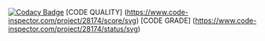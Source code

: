 [![Codacy Badge](https://app.codacy.com/project/badge/Grade/d5e7f795b0c243489348545afe82418e)](https://www.codacy.com/gh/puniith09/StepIn_WaterServices/dashboard?utm_source=github.com&amp;utm_medium=referral&amp;utm_content=puniith09/StepIn_WaterServices&amp;utm_campaign=Badge_Grade)
[CODE QUALITY] (https://www.code-inspector.com/project/28174/score/svg)
[CODE GRADE] (https://www.code-inspector.com/project/28174/status/svg)
